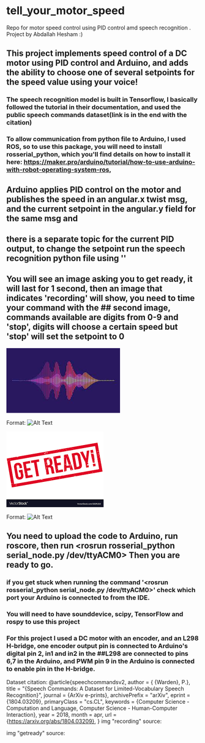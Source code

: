 # tell_your_motor_speed
Repo for motor speed control using PID control amd speech recognition .
Project by Abdallah Hesham :)
## This project implements speed control of a DC motor using PID control and Arduino, and adds the ability to choose one of several setpoints for the speed value using your voice!
### The speech recognition model is built in Tensorflow, I basically followed the tutorial in their documentation, and used the public speech commands dataset(link is in the end with the citation)

### To allow communication from python file to Arduino, I used ROS, so to use this package, you will need to install rosserial_python, which you'll find details on how to install it here: https://maker.pro/arduino/tutorial/how-to-use-arduino-with-robot-operating-system-ros, 
## Arduino applies PID control on the motor and publishes the speed in an angular.x twist msg, and the current setpoint in the angular.y field for the same msg and 
## there is a separate topic for the current PID output, to change the setpoint run the speech recognition python file using '<roslaunch tell_your_motor_speed launcher.launch>' 
## You will see an image asking you to get ready, it will last for 1 second, then an image that indicates 'recording' will show, you need to time your command with the  ## second image, commands available are digits from 0-9 and 'stop', digits will choose a certain speed but 'stop' will set the setpoint to 0
![get ready](images.jpeg)
   
Format: ![Alt Text](https://cutt.ly/icMoriR)
   
   
![recording](index.png)

Format: ![Alt Text](https://droplr.com/how-to/productivity-tools/picking-the-best-audio-recording-software-for-your-computer/)


## You need to upload the code to Arduino, run roscore, then run <rosrun rosserial_python serial_node.py /dev/ttyACM0> Then you are ready to go.
### if you get stuck when running the command '<rosrun rosserial_python serial_node.py /dev/ttyACM0>' check which port your Arduino is connected to from the IDE.
### You will need to have sounddevice, scipy, TensorFlow and rospy to use this project



### For this project I used a DC motor with an encoder, and an L298 H-bridge, one encoder output pin is connected to Arduino's digital pin 2, in1 and in2 in the ##L298 are connected to pins 6,7 in the Arduino, and PWM pin 9 in the Arduino is connected to enable pin in the H-bridge. 





Dataset citation:
@article{speechcommandsv2,
   author = { {Warden}, P.},
    title = "{Speech Commands: A Dataset for Limited-Vocabulary Speech Recognition}",
  journal = {ArXiv e-prints},
  archivePrefix = "arXiv",
  eprint = {1804.03209},
  primaryClass = "cs.CL",
  keywords = {Computer Science - Computation and Language, Computer Science - Human-Computer Interaction},
    year = 2018,
    month = apr,
    url = {https://arxiv.org/abs/1804.03209},
}
img "recording" source:

   
img "getready" source:


